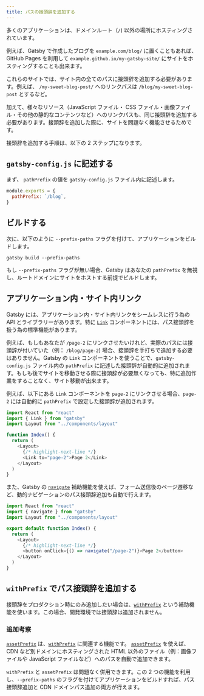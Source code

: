 ```yaml
---
title: パスの接頭辞を追加する
---
```


多くのアプリケーションは、ドメインルート（`/`) 以外の場所にホスティングされています。

例えば、Gatsby で作成したブログを `example.com/blog/` に置くこともあれば、GitHub Pages を利用して `example.github.io/my-gatsby-site/` にサイトをホスティングすることも出来ます。

これらのサイトでは、サイト内の全てのパスに接頭辞を追加する必要があります。例えば、 `/my-sweet-blog-post/` へのリンクパスは `/blog/my-sweet-blog-post` とするなど。

加えて、様々なリソース（JavaScript ファイル・ CSS ファイル・画像ファイル・その他の静的なコンテンツなど）へのリンクパスも、同じ接頭辞を追加する必要があります。接頭辞を追加した際に、サイトを問題なく機能させるためです。

接頭辞を追加する手順は、以下の 2 ステップになります。

## `gatsby-config.js` に記述する

まず、 `pathPrefix` の値を `gatsby-config.js` ファイル内に記述します。

```js:title=gatsby-config.js
module.exports = {
  pathPrefix: `/blog`,
}
```

## ビルドする

次に、以下のように `--prefix-paths` フラグを付けて、アプリケーションをビルドします。

```shell
gatsby build --prefix-paths
```

もし `--prefix-paths` フラグが無い場合、Gatsby はあなたの `pathPrefix` を無視し、ルートドメインにサイトをホストする前提でビルドします。

## アプリケーション内・サイト内リンク

Gatsby には、アプリケーション内・サイト内リンクをシームレスに行う為の API とライブラリーがあります。特に [`Link`](/docs/gatsby-link/) コンポーネントには、パス接頭辞を扱う為の標準機能があります。

例えば、もしもあなたが `/page-2` にリンクさせたいけれど、実際のパスには接頭辞が付いていた（例： `/blog/page-2`) 場合、接頭辞を手打ちで追加する必要はありません。Gatsby の `Link` コンポーネントを使うことで、`gatsby-config.js` ファイル内の `pathPrefix` に記述した接頭辞が自動的に追加されます。もしも後でサイトを移動させる際に接頭辞が必要無くなっても、特に追加作業をすることなく、サイト移動が出来ます。

例えば、以下にある `Link` コンポーネントを `page-2` にリンクさせる場合、`page-2` には自動的に `pathPrefix` で設定した接頭辞が追加されます。

```jsx:title=src/pages/index.js
import React from "react"
import { Link } from "gatsby"
import Layout from "../components/layout"

function Index() {
  return (
    <Layout>
      {/* highlight-next-line */}
      <Link to="page-2">Page 2</Link>
    </Layout>
  )
}
```

また、Gatsby の [`navigate`](/docs/gatsby-link/#how-to-use-the-navigate-helper-function) 補助機能を使えば、フォーム送信後のページ遷移など、動的ナビゲーションのパス接頭辞追加も自動で行えます。

```jsx:title=src/pages/index.js
import React from "react"
import { navigate } from "gatsby"
import Layout from "../components/layout"

export default function Index() {
  return (
    <Layout>
      {/* highlight-next-line */}
      <button onClick={() => navigate("/page-2")}>Page 2</button>
    </Layout>
  )
}
```

## `withPrefix` でパス接頭辞を追加する

接頭辞をプロダクション時にのみ追加したい場合は、[`withPrefix`](/docs/gatsby-link/#add-the-path-prefix-to-paths-using-withprefix) という補助機能を使います。この場合、開発環境では接頭辞は追加されません。

### 追加考察

[`assetPrefix`](/docs/asset-prefix/) は、[`withPrefix`](/docs/gatsby-link/#add-the-path-prefix-to-paths-using-withprefix) に関連する機能です。
[`assetPrefix`](/docs/asset-prefix/) を使えば、CDN など別ドメインにホスティングされた HTML 以外のファイル（例：画像ファイルや JavaScript ファイルなど）へのパスを自動で追加できます。

`withPrefix` と `assetPrefix` は問題なく併用できます。この 2 つの機能を利用し、`--prefix-paths` のフラグを付けてアプリケーションをビルドすれば、パス接頭辞追加と CDN ドメインパス追加の両方が行えます。
